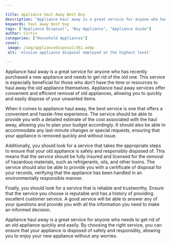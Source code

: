 ```yaml
---

title: Appliance Haul Away Best Buy
description: "Appliance haul away is a great service for anyone who has recently purchased a new appliance and needs to get rid of the old one. ...see more detail"
keywords: haul away best buy
tags: ["Appliance Disposal", "Buy Appliance", "Appliance Guide"]
author: Curtis
categories: ["Household Appliances"]
cover: 
 image: /img/appliancedisposal/261.webp
 alt: 'elusive appliance disposal employed at the highest level'

---
```


Appliance haul away is a great service for anyone who has recently purchased a new appliance and needs to get rid of the old one. This service is especially beneficial for those who don’t have the time or resources to haul away the old appliance themselves. Appliance haul away services offer convenient and efficient removal of old appliances, allowing you to quickly and easily dispose of your unwanted items.

When it comes to appliance haul away, the best service is one that offers a convenient and hassle-free experience. The service should be able to provide you with a detailed estimate of the cost associated with the haul away, allowing you to plan your budget accordingly. It should also be able to accommodate any last-minute changes or special requests, ensuring that your appliance is removed quickly and without issue.

Additionally, you should look for a service that takes the appropriate steps to ensure that your old appliance is safely and responsibly disposed of. This means that the service should be fully insured and licensed for the removal of hazardous materials, such as refrigerants, oils, and other toxins. The service should also be able to provide you with a certificate of disposal for your records, verifying that the appliance has been handled in an environmentally responsible manner.

Finally, you should look for a service that is reliable and trustworthy. Ensure that the service you choose is reputable and has a history of providing excellent customer service. A good service will be able to answer any of your questions and provide you with all the information you need to make an informed decision.

Appliance haul away is a great service for anyone who needs to get rid of an old appliance quickly and easily. By choosing the right service, you can ensure that your appliance is disposed of safely and responsibly, allowing you to enjoy your new appliance without any worries.
